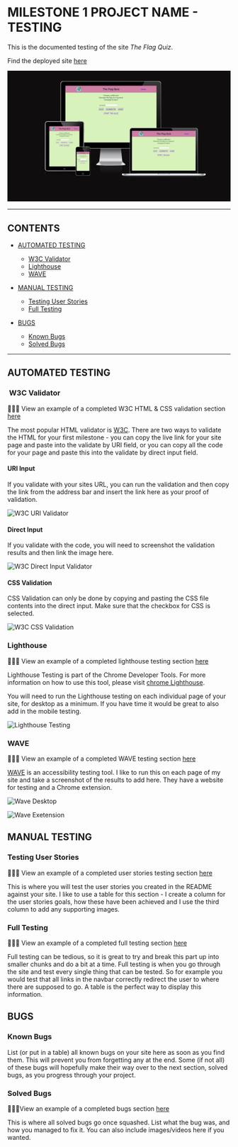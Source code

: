 # MILESTONE 1 PROJECT NAME - TESTING

This is the documented testing of the site *The Flag Quiz*.

Find the deployed site [here](https://mikael-johnsson.github.io/the-flag-quiz/)

![Image of the site on different devices](assets/images/readme/flag_quiz_responsiveness.png)

---

## CONTENTS

* [AUTOMATED TESTING](#automated-testing)
  * [W3C Validator](#w3c-validator)
  * [Lighthouse](#lighthouse)
  * [WAVE](#wave)

* [MANUAL TESTING](#manual-testing)
  * [Testing User Stories](#testing-user-stories)
  * [Full Testing](#full-testing)

* [BUGS](#bugs)
  * [Known Bugs](#known-bugs)
  * [Solved Bugs](#solved-bugs)

---

## AUTOMATED TESTING

###  W3C Validator

👩🏻‍💻 View an example of a completed W3C HTML & CSS validation section [here](https://github.com/kera-cudmore/TheQuizArms/blob/main/TESTING.md#W3C-Validator)

The most popular HTML validator is [W3C](https://validator.w3.org/). There are two ways to validate the HTML for your first milestone - you can copy the live link for your site page and paste into the validate by URI field, or you can copy all the code for your page and paste this into the validate by direct input field.

#### **URI Input**

If you validate with your sites URL, you can run the validation and then copy the link from the address bar and insert the link here as your proof of validation.

![W3C URI Validator](documentation/milestone1-testing/w3c-uri-validatation.png)

#### **Direct Input**

If you validate with the code, you will need to screenshot the validation results and then link the image here.

![W3C Direct Input Validator](documentation/milestone1-testing/w3c-directinput-validation.png)

#### **CSS Validation**

CSS Validation can only be done by copying and pasting the CSS file contents into the direct input. Make sure that the checkbox for CSS is selected.

![W3C CSS Validation](documentation/milestone1-testing/w3c-css-validation.png)

### Lighthouse

👩🏻‍💻 View an example of a completed lighthouse testing section [here](https://github.com/kera-cudmore/earth-day-hackathon-2022/blob/main/TESTING.md#Lighthouse)

Lighthouse Testing is part of the Chrome Developer Tools. For more information on how to use this tool, please visit [chrome Lighthouse](https://chrome.google.com/webstore/detail/lighthouse/blipmdconlkpinefehnmjammfjpmpbjk?hl=en#:~:text=Lighthouse%20is%20an%20open%2Dsource,how%20well%20the%20page%20did.).

You will need to run the Lighthouse testing on each individual page of your site, for desktop as a minimum. If you have time it would be great to also add in the mobile testing.

![Lighthouse Testing](documentation/milestone1-testing/lighthouse.png)

### WAVE

👩🏻‍💻 View an example of a completed WAVE testing section [here](https://github.com/kera-cudmore/earth-day-hackathon-2022/blob/main/TESTING.md#WAVE)

[WAVE](https://wave.webaim.org/) is an accessibility testing tool. I like to run this on each page of my site and take a screenshot of the results to add here. They have a website for testing and a Chrome extension.

![Wave Desktop](documentation/milestone1-testing/wave-desktop.png)

![Wave Exetension](documentation/milestone1-testing/wqave-extension.png)

## MANUAL TESTING

### Testing User Stories

👩🏻‍💻 View an example of a completed user stories testing section [here](https://github.com/kera-cudmore/BookWorm/blob/main/TESTING.md#Testing-User-Stories)

This is where you will test the user stories you created in the README against your site. I like to use a table for this section - I create a column for the user stories goals, how these have been achieved and I use the third column to add any supporting images.

### Full Testing

👩🏻‍💻 View an example of a completed full testing section [here](https://github.com/kera-cudmore/TheQuizArms/blob/main/TESTING.md#Full-Testing)

Full testing can be tedious, so it is great to try and break this part up into smaller chunks and do a bit at a time. Full testing is when you go through the site and test every single thing that can be tested. So for example you would test that all links in the navbar correctly redirect the user to where there are supposed to go. A table is the perfect way to display this information.

## BUGS

### Known Bugs

List (or put in a table) all known bugs on your site here as soon as you find them. This will prevent you from forgetting any at the end. Some (if not all) of these bugs will hopefully make their way over to the next section, solved bugs, as you progress through your project.

### Solved Bugs

👩🏻‍💻View an example of a completed bugs section [here](https://github.com/kera-cudmore/BookWorm/blob/main/TESTING.md#BUGS)

This is where all solved bugs go once squashed. List what the bug was, and how you managed to fix it. You can also include images/videos here if you wanted.